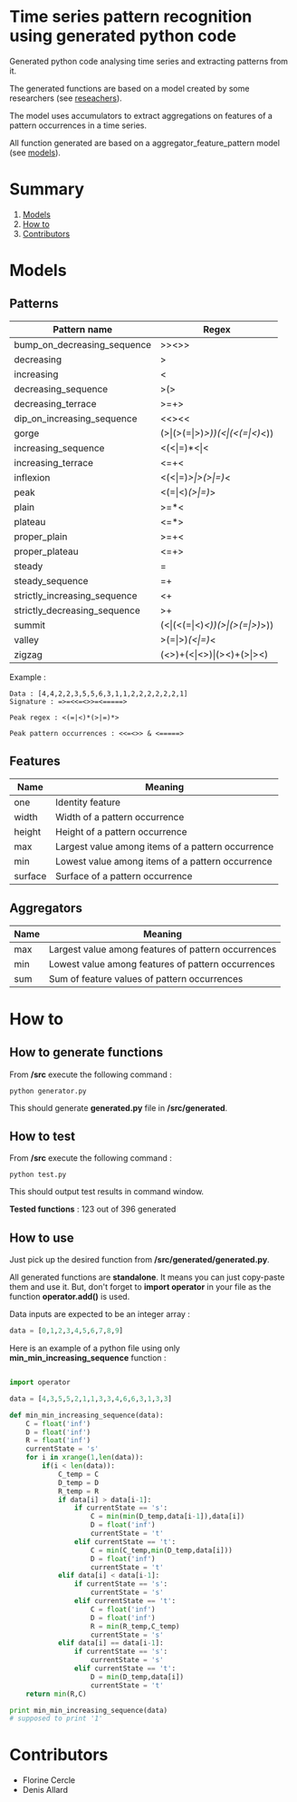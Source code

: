 # Time series pattern recognition using generated python code

Generated python code analysing time series and extracting patterns from it.

The generated functions are based on a model created by some researchers (see [reseachers](https://arxiv.org/abs/1609.08925)). 

The model uses accumulators to extract aggregations on features of a pattern occurrences in a time series.

All function generated are based on a aggregator_feature_pattern model (see [models](#models)).

# Summary
1. [Models](#models)
2. [How to](#how-to)
3. [Contributors](#contributors)

# Models

## Patterns

Pattern name | Regex
------------ | -------------
bump_on_decreasing_sequence | >><>>
decreasing | >
increasing | <
decreasing_sequence | >(>|=)*>|>
decreasing_terrace | >=+>
dip_on_increasing_sequence | <<><<
gorge | (>\|(>(=\|>)*>))(<\|(<(=\|<)*<))
increasing_sequence | <(<\|=)*<\|<
increasing_terrace | <=+<
inflexion | <(<\|=)*>\|>(>\|=)*<
peak | <(=\|<)*(>\|=)*>
plain | >=*<
plateau | <=*>
proper_plain | >=+<
proper_plateau | <=+>
steady | =
steady_sequence | =+
strictly_increasing_sequence | <+
strictly_decreasing_sequence | >+
summit | (<\|(<(=\|<)*<))(>\|(>(=\|>)*>))
valley | >(=\|>)*(<\|=)*<
zigzag | (<>)+(<\|<>)\|(><)+(>\|><)

Example :

```
Data : [4,4,2,2,3,5,5,6,3,1,1,2,2,2,2,2,2,1]
Signature : =>=<<=<>>=<=====>

Peak regex : <(=|<)*(>|=)*>

Peak pattern occurrences : <<=<>> & <=====>
```

## Features

Name | Meaning
------------ | -------------
one | Identity feature
width | Width of a pattern occurrence
height | Height of a pattern occurrence
max | Largest value among items of a pattern occurrence
min | Lowest value among items of a pattern occurrence
surface | Surface of a pattern occurrence

## Aggregators

Name | Meaning
------------ | -------------
max | Largest value among features of pattern occurrences
min | Lowest value among features of pattern occurrences
sum | Sum of feature values of pattern occurrences

# How to

## How to generate functions

From **/src** execute the following command :

```
python generator.py    
```

This should generate **generated.py** file in **/src/generated**.

## How to test

From **/src** execute the following command :

```
python test.py    
```

This should output test results in command window.

**Tested functions** : 123 out of 396 generated

## How to use

Just pick up the desired function from **/src/generated/generated.py**.

All generated functions are **standalone**. It means you can just copy-paste them and use it. But, don't forget to **import operator** in your file as the function **operator.add()** is used.

Data inputs are expected to be an integer array :

```python
data = [0,1,2,3,4,5,6,7,8,9]
```

Here is an example of a python file using only **min_min_increasing_sequence** function :

```python

import operator

data = [4,3,5,5,2,1,1,3,3,4,6,6,3,1,3,3]

def min_min_increasing_sequence(data):
    C = float('inf')
    D = float('inf')
    R = float('inf')
    currentState = 's'
    for i in xrange(1,len(data)):    
        if(i < len(data)):        
            C_temp = C            
            D_temp = D            
            R_temp = R            
            if data[i] > data[i-1]:            
                if currentState == 's':                
                    C = min(min(D_temp,data[i-1]),data[i])                    
                    D = float('inf')                    
                    currentState = 't'                    
                elif currentState == 't':                
                    C = min(C_temp,min(D_temp,data[i]))                    
                    D = float('inf')                    
                    currentState = 't'                    
            elif data[i] < data[i-1]:            
                if currentState == 's':                
                    currentState = 's'                    
                elif currentState == 't':                
                    C = float('inf')                    
                    D = float('inf')                    
                    R = min(R_temp,C_temp)                    
                    currentState = 's'                    
            elif data[i] == data[i-1]:            
                if currentState == 's':                
                    currentState = 's'                    
                elif currentState == 't':                
                    D = min(D_temp,data[i])                    
                    currentState = 't'                    
    return min(R,C) 

print min_min_increasing_sequence(data) 
# supposed to print '1'  
```

# Contributors

- Florine Cercle
- Denis Allard